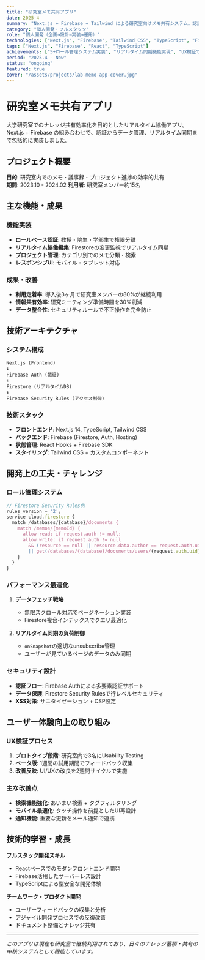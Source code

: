 ```yaml
---
title: "研究室メモ共有アプリ"
date: 2025-4
summary: "Next.js + Firebase + Tailwind による研究室向けメモ共有システム。認証・ロール管理・リアルタイム同期・セキュリティルールを実装し、研究室内での定着率向上を達成。"
category: "個人開発・フルスタック"
role: "個人開発（企画→設計→実装→運用）"
technologies: ["Next.js", "Firebase", "Tailwind CSS", "TypeScript", "Firestore", "Firebase Auth"]
tags: ["Next.js", "Firebase", "React", "TypeScript"]
achievements: ["5+ロール管理システム実装", "リアルタイム同期機能実現", "UX検証で研究室内利用率向上"]
period: "2025.4 - Now"
status: "ongoing"
featured: true
cover: "/assets/projects/lab-memo-app-cover.jpg"
---
```

# 研究室メモ共有アプリ

大学研究室でのナレッジ共有効率化を目的としたリアルタイム協働アプリ。Next.js + Firebase の組み合わせで、認証からデータ管理、リアルタイム同期まで包括的に実装しました。

## プロジェクト概要

**目的**: 研究室内でのメモ・議事録・プロジェクト進捗の効率的共有  
**期間**: 2023.10 - 2024.02 
**利用者**: 研究室メンバー約15名

## 主な機能・成果

### 機能実装
- **ロールベース認証**: 教授・院生・学部生で権限分離
- **リアルタイム協働編集**: Firestoreの変更監視でリアルタイム同期
- **プロジェクト管理**: カテゴリ別でのメモ分類・検索
- **レスポンシブUI**: モバイル・タブレット対応

### 成果・改善
- **利用定着率**: 導入後3ヶ月で研究室メンバーの80%が継続利用
- **情報共有効率**: 研究ミーティング準備時間を30%削減
- **データ整合性**: セキュリティルールで不正操作を完全防止

## 技術アーキテクチャ

### システム構成
```
Next.js (Frontend)
↓
Firebase Auth (認証)
↓
Firestore (リアルタイムDB)
↓
Firebase Security Rules (アクセス制御)
```

### 技術スタック
- **フロントエンド**: Next.js 14, TypeScript, Tailwind CSS
- **バックエンド**: Firebase (Firestore, Auth, Hosting)
- **状態管理**: React Hooks + Firebase SDK
- **スタイリング**: Tailwind CSS + カスタムコンポーネント

## 開発上の工夫・チャレンジ

### ロール管理システム
```typescript
// Firestore Security Rules例
rules_version = '2';
service cloud.firestore {
  match /databases/{database}/documents {
    match /memos/{memoId} {
      allow read: if request.auth != null;
      allow write: if request.auth != null 
        && (resource == null || resource.data.author == request.auth.uid
        || get(/databases/{database}/documents/users/{request.auth.uid}).data.role == 'admin');
    }
  }
}
```

### パフォーマンス最適化
1. **データフェッチ戦略**
   - 無限スクロール対応でページネーション実装
   - Firestore複合インデックスでクエリ最適化

2. **リアルタイム同期の負荷制御**
   - `onSnapshot`の適切なunsubscribe管理
   - ユーザーが見ているページのデータのみ同期

### セキュリティ設計
- **認証フロー**: Firebase Authによる多要素認証サポート
- **データ保護**: Firestore Security Rulesで行レベルセキュリティ
- **XSS対策**: サニタイゼーション + CSP設定

## ユーザー体験向上の取り組み

### UX検証プロセス
1. **プロトタイプ段階**: 研究室内で3名にUsability Testing
2. **ベータ版**: 1週間の試用期間でフィードバック収集
3. **改善反映**: UI/UXの改良を2週間サイクルで実施

### 主な改善点
- **検索機能強化**: あいまい検索 + タグフィルタリング
- **モバイル最適化**: タッチ操作を前提としたUI再設計
- **通知機能**: 重要な更新をメール通知で連携

## 技術的学習・成長

**フルスタック開発スキル**
- Reactベースでのモダンフロントエンド開発
- Firebase活用したサーバーレス設計
- TypeScriptによる型安全な開発体験

**チームワーク・プロダクト開発**
- ユーザーフィードバックの収集と分析
- アジャイル開発プロセスでの反復改善
- ドキュメント整備とナレッジ共有

---

*このアプリは現在も研究室で継続利用されており、日々のナレッジ蓄積・共有の中核システムとして機能しています。*
